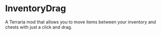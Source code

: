 # InventoryDrag
 A Terraria mod that allows you to move items between your inventory and chests with just a click and drag.
